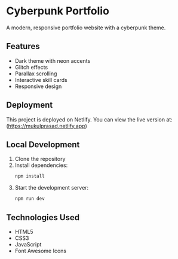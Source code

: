 # Cyberpunk Portfolio

A modern, responsive portfolio website with a cyberpunk theme.

## Features

- Dark theme with neon accents
- Glitch effects
- Parallax scrolling
- Interactive skill cards
- Responsive design

## Deployment

This project is deployed on Netlify. You can view the live version at: (https://mukulprasad.netlify.app)

## Local Development

1. Clone the repository
2. Install dependencies:
   ```bash
   npm install
   ```
3. Start the development server:
   ```bash
   npm run dev
   ```

## Technologies Used

- HTML5
- CSS3
- JavaScript
- Font Awesome Icons

